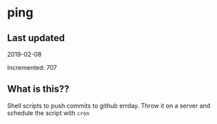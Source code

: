 # ping

## Last updated
2019-02-08

Incremented: 707

## What is this??
Shell scripts to push commits to github errday. Throw it on a server and schedule the script with `cron`

